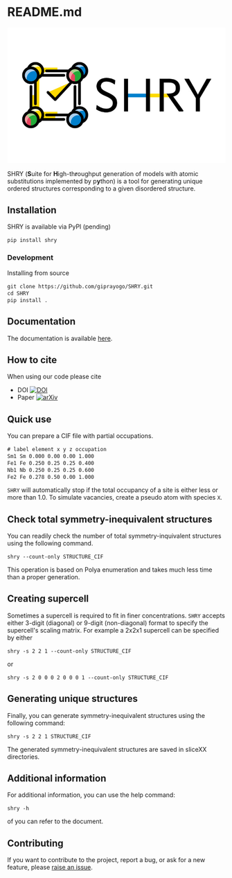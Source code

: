 # README.md

![logo](logo/logo.jpg?raw=true "logo")

SHRY (**S**uite for **H**igh-th**r**oughput generation of models
with atomic substitutions implemented by p**y**thon)
is a tool for generating unique ordered structures
corresponding to a given disordered structure.

## Installation

SHRY is available via PyPI (pending)

```console
pip install shry
```

### Development

Installing from source

```console
git clone https://github.com/giprayogo/SHRY.git
cd SHRY
pip install .
```

## Documentation

The documentation is available [here]().

<!--
The documentation is available [here](https://shry.readthedocs.io/en/latest/usage.html).
-->

## How to cite

When using our code please cite

- DOI [![DOI](https://zenodo.org/badge/425687455.svg)](https://zenodo.org/badge/latestdoi/425687455)
- Paper [![arXiv](https://img.shields.io/static/v1?label=arXiV&message=2111.13409&color=b31b1b)](https://arxiv.org/abs/2111.13409)

## Quick use

You can prepare a CIF file with partial occupations.

    # label element x y z occupation
    Sm1 Sm 0.000 0.00 0.00 1.000
    Fe1 Fe 0.250 0.25 0.25 0.400
    Nb1 Nb 0.250 0.25 0.25 0.600
    Fe2 Fe 0.278 0.50 0.00 1.000

``SHRY`` will automatically stop if the total
occupancy of a site is either less or more than 1.0.
To simulate vacancies, create a pseudo atom with species ``X``.

## Check total symmetry-inequivalent structures

You can readily check the number of total symmetry-inquivalent structures using the following command.

    shry --count-only STRUCTURE_CIF

This operation is based on Polya enumeration
and takes much less time than a proper generation.

## Creating supercell

Sometimes a supercell is required to fit in finer concentrations. ``SHRY`` accepts either 3-digit (diagonal) or 9-digit (non-diagonal) format
to specify the supercell's scaling matrix.
For example a 2x2x1 supercell can be specified by either

    shry -s 2 2 1 --count-only STRUCTURE_CIF

or

    shry -s 2 0 0 0 2 0 0 0 1 --count-only STRUCTURE_CIF


## Generating unique structures

Finally, you can generate symmetry-inequivalent structures using the following command:

    shry -s 2 2 1 STRUCTURE_CIF

The generated symmetry-inequivalent structures are saved in sliceXX directories.

## Additional information
For additional information, you can use the help command:

    shry -h

of you can refer to the document.

## Contributing

If you want to contribute to the project, report a bug, or ask for
a new feature, please [raise an issue](https://github.com/giprayogo/SHRY/issues).
